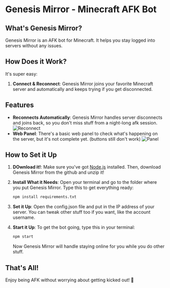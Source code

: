# Genesis Mirror - Minecraft AFK Bot

## What's Genesis Mirror?

Genesis Mirror is an AFK bot for Minecraft. It helps you stay logged into servers without any issues.

## How Does it Work?

It's super easy:

1. **Connect & Reconnect**: Genesis Mirror joins your favorite Minecraft server and automatically and keeps trying if you get disconnected.

## Features
- **Reconnects Automatically**: Genesis Mirror handles server disconnects and joins back, so you don't miss stuff from a night-long afk session.
   ![Reconnect](https://i.imgur.com/NGsZFeS.png)
- **Web Panel**: There's a basic web panel to check what's happening on the server, but it's not complete yet.
    (buttons still don't work)
    ![Panel](https://i.imgur.com/icOQl2R.png)

## How to Set it Up

1. **DOwnload it!**: Make sure you've got [Node.js](https://nodejs.org/) installed. Then, download Genesis Mirror from the github and unzip it!

2. **Install What it Needs**: Open your terminal and go to the folder where you put Genesis Mirror. Type this to get everything ready:

    ```bash
    npm install requirements.txt
    ```

3. **Set it Up**: Open the config.json file and put in the IP address of your server. You can tweak other stuff too if you want, like the account username.

4. **Start it Up**: To get the bot going, type this in your terminal:

    ```bash
    npm start
    ```

    Now Genesis Mirror will handle staying online for you while you do other stuff.

## That's All!

Enjoy being AFK without worrying about getting kicked out! 🚀
